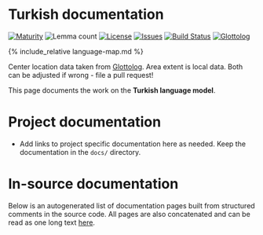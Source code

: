 # Turkish documentation

<div class="twocolumn map" markdown="1">

[![Maturity](https://img.shields.io/endpoint?url=https%3A%2F%2Fraw.githubusercontent.com%2Fgiellalt%2Flang-tur-x-ext-trmorph%2Fgh-pages%2Fmaturity.json)](https://giellalt.github.io/MaturityClassification.html)
![Lemma count](https://img.shields.io/endpoint?url=https%3A%2F%2Fraw.githubusercontent.com%2Fgiellalt%2Flang-tur-x-ext-trmorph%2Fgh-pages%2Flemmacount.json)
[![License](https://img.shields.io/github/license/giellalt/lang-tur-x-ext-trmorph)](https://github.com/giellalt/lang-tur-x-ext-trmorph/blob/main/LICENSE)
[![Issues](https://img.shields.io/github/issues/giellalt/lang-tur)](https://github.com/giellalt/lang-tur/issues)
[![Build Status](https://builds.giellalt.org/api/badge/lang-tur-x-ext-trmorph?label=CI)](https://builds.giellalt.org/pipelines/lang-tur-x-ext-trmorph/builds/latest)
[![Glottolog](https://img.shields.io/badge/Glottolog-green)](https://glottolog.org/resource/languoid/id/nucl1301)

{% include_relative language-map.md %}

Center location data taken from [Glottolog](https://glottolog.org/). Area extent is local data. Both can be adjusted if wrong - file a pull request!

</div>

This page documents the work on the **Turkish language model**. 

# Project documentation

* Add links to project specific documentation here as needed. Keep the documentation in the `docs/` directory.

# In-source documentation

Below is an autogenerated list of documentation pages built from structured comments in the source code. All pages are also concatenated and can be read as one long text [here](tur.md).
